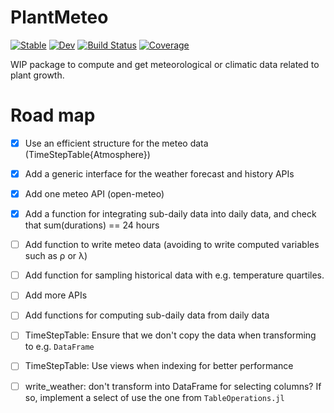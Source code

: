 # PlantMeteo

[![Stable](https://img.shields.io/badge/docs-stable-blue.svg)](https://PalmStudio.github.io/PlantMeteo.jl/stable)
[![Dev](https://img.shields.io/badge/docs-dev-blue.svg)](https://PalmStudio.github.io/PlantMeteo.jl/dev)
[![Build Status](https://github.com/PalmStudio/PlantMeteo.jl/actions/workflows/CI.yml/badge.svg?branch=main)](https://github.com/PalmStudio/PlantMeteo.jl/actions/workflows/CI.yml?query=branch%3Amain)
[![Coverage](https://codecov.io/gh/PalmStudio/PlantMeteo.jl/branch/main/graph/badge.svg)](https://codecov.io/gh/VEZY/PlantMeteo.jl)

WIP package to compute and get meteorological or climatic data related to plant growth.

# Road map

- [x] Use an efficient structure for the meteo data (TimeStepTable{Atmosphere})
- [x] Add a generic interface for the weather forecast and history APIs
- [x] Add one meteo API (open-meteo)
- [x] Add a function for integrating sub-daily data into daily data, and check that sum(durations) == 24 hours
- [ ] Add function to write meteo data (avoiding to write computed variables such as ρ or λ)
- [ ] Add function for sampling historical data with e.g. temperature quartiles.
- [ ] Add more APIs
- [ ] Add functions for computing sub-daily data from daily data 
- [ ] TimeStepTable: Ensure that we don't copy the data when transforming to e.g. `DataFrame`
- [ ] TimeStepTable: Use views when indexing for better performance
- [ ] write_weather: don't transform into DataFrame for selecting columns? If so, implement a select of use the one from `TableOperations.jl`
  